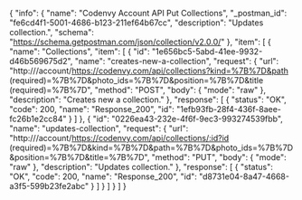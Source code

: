 {
  "info": {
    "name": "Codenvy Account API Put Collections",
    "_postman_id": "fe6cd4f1-5001-4686-b123-211ef64b67cc",
    "description": "Updates collection.",
    "schema": "https://schema.getpostman.com/json/collection/v2.0.0/"
  },
  "item": [
    {
      "name": "Collections",
      "item": [
        {
          "id": "1e656bc5-5abd-41ee-9932-d46b569675d2",
          "name": "creates-new-a-collection",
          "request": {
            "url": "http:///account/https://codenvy.com/api/collections?kind=%7B%7D&path (required)=%7B%7D&photo_ids=%7B%7D&position=%7B%7D&title (required)=%7B%7D",
            "method": "POST",
            "body": {
              "mode": "raw"
            },
            "description": "Creates new a collection."
          },
          "response": [
            {
              "status": "OK",
              "code": 200,
              "name": "Response_200",
              "id": "1efb93fb-28f4-436f-8aee-fc26b1e2cc84"
            }
          ]
        },
        {
          "id": "0226ea43-232e-4f6f-9ec3-993274539fbb",
          "name": "updates-collection",
          "request": {
            "url": "http:///account/https://codenvy.com/api/collections/:id?id (required)=%7B%7D&kind=%7B%7D&path=%7B%7D&photo_ids=%7B%7D&position=%7B%7D&title=%7B%7D",
            "method": "PUT",
            "body": {
              "mode": "raw"
            },
            "description": "Updates collection."
          },
          "response": [
            {
              "status": "OK",
              "code": 200,
              "name": "Response_200",
              "id": "d8731e04-8a47-4668-a3f5-599b23fe2abc"
            }
          ]
        }
      ]
    }
  ]
}